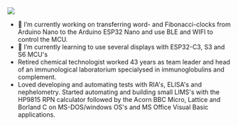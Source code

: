  <img src="https://github.com/ednieuw/ednieuw/assets/12166816/5a09e537-f728-4b32-af13-b721a99f6b3d">
 
- 🔭 I’m currently working on transferring word- and Fibonacci-clocks from Arduino Nano to the Arduino ESP32 Nano and use BLE and WIFI to control the MCU.
- 🌱 I’m currently learning to use several displays with ESP32-C3, S3 and S6 MCU's
- Retired chemical technologist worked 43 years as team leader and head of an immunological laboratorium specialysed in immunoglobulins and complement.
- Loved developing and automating tests with RIA's, ELISA's and nephelometry. Started automating and building small LIMS's with the HP9815 RPN calculator followed by the Acorn BBC Micro, Lattice and Borland C on MS-DOS/windows OS's and MS Office Visual Basic applications.
